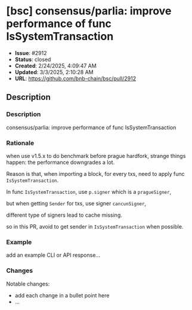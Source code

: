 # [bsc] consensus/parlia: improve performance of func IsSystemTransaction

- **Issue**: #2912
- **Status**: closed
- **Created**: 2/24/2025, 4:09:47 AM
- **Updated**: 3/3/2025, 2:10:28 AM
- **URL**: https://github.com/bnb-chain/bsc/pull/2912

## Description

### Description

consensus/parlia: improve performance of func IsSystemTransaction

### Rationale

when use v1.5.x to do benchmark before prague hardfork, strange things happen: the performance downgrades a lot.

Reason is that, when importing a block, for every txs, need to apply func `IsSystemTransaction`.

In func `IsSystemTransaction`, use `p.signer` which is a `pragueSigner`,

but when getting `Sender` for txs, use signer `cancunSigner`,

different type of signers lead to cache missing.

so in this PR, avoid to get sender in `IsSystemTransaction` when possible.

### Example

add an example CLI or API response...

### Changes

Notable changes: 
* add each change in a bullet point here
* ...
